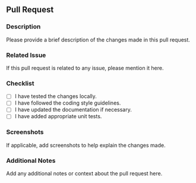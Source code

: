 ## Pull Request

### Description

Please provide a brief description of the changes made in this pull request.

### Related Issue

If this pull request is related to any issue, please mention it here.

### Checklist

- [ ] I have tested the changes locally.
- [ ] I have followed the coding style guidelines.
- [ ] I have updated the documentation if necessary.
- [ ] I have added appropriate unit tests.

### Screenshots

If applicable, add screenshots to help explain the changes made.

### Additional Notes

Add any additional notes or context about the pull request here.
